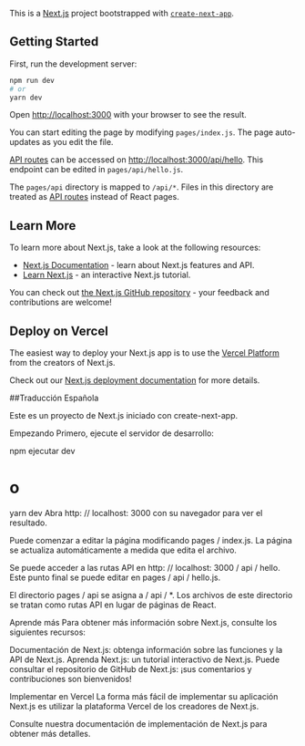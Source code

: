 This is a [Next.js](https://nextjs.org/) project bootstrapped with [`create-next-app`](https://github.com/vercel/next.js/tree/canary/packages/create-next-app).

## Getting Started

First, run the development server:

```bash
npm run dev
# or
yarn dev
```

Open [http://localhost:3000](http://localhost:3000) with your browser to see the result.

You can start editing the page by modifying `pages/index.js`. The page auto-updates as you edit the file.

[API routes](https://nextjs.org/docs/api-routes/introduction) can be accessed on [http://localhost:3000/api/hello](http://localhost:3000/api/hello). This endpoint can be edited in `pages/api/hello.js`.

The `pages/api` directory is mapped to `/api/*`. Files in this directory are treated as [API routes](https://nextjs.org/docs/api-routes/introduction) instead of React pages.

## Learn More

To learn more about Next.js, take a look at the following resources:

- [Next.js Documentation](https://nextjs.org/docs) - learn about Next.js features and API.
- [Learn Next.js](https://nextjs.org/learn) - an interactive Next.js tutorial.

You can check out [the Next.js GitHub repository](https://github.com/vercel/next.js/) - your feedback and contributions are welcome!

## Deploy on Vercel

The easiest way to deploy your Next.js app is to use the [Vercel Platform](https://vercel.com/new?utm_medium=default-template&filter=next.js&utm_source=create-next-app&utm_campaign=create-next-app-readme) from the creators of Next.js.

Check out our [Next.js deployment documentation](https://nextjs.org/docs/deployment) for more details.


##Traducción Española

Este es un proyecto de Next.js iniciado con create-next-app.

Empezando
Primero, ejecute el servidor de desarrollo:

npm ejecutar dev
# o
yarn dev
Abra http: // localhost: 3000 con su navegador para ver el resultado.

Puede comenzar a editar la página modificando pages / index.js. La página se actualiza automáticamente a medida que edita el archivo.

Se puede acceder a las rutas API en http: // localhost: 3000 / api / hello. Este punto final se puede editar en pages / api / hello.js.

El directorio pages / api se asigna a / api / *. Los archivos de este directorio se tratan como rutas API en lugar de páginas de React.

Aprende más
Para obtener más información sobre Next.js, consulte los siguientes recursos:

Documentación de Next.js: obtenga información sobre las funciones y la API de Next.js.
Aprenda Next.js: un tutorial interactivo de Next.js.
Puede consultar el repositorio de GitHub de Next.js: ¡sus comentarios y contribuciones son bienvenidos!

Implementar en Vercel
La forma más fácil de implementar su aplicación Next.js es utilizar la plataforma Vercel de los creadores de Next.js.

Consulte nuestra documentación de implementación de Next.js para obtener más detalles.
